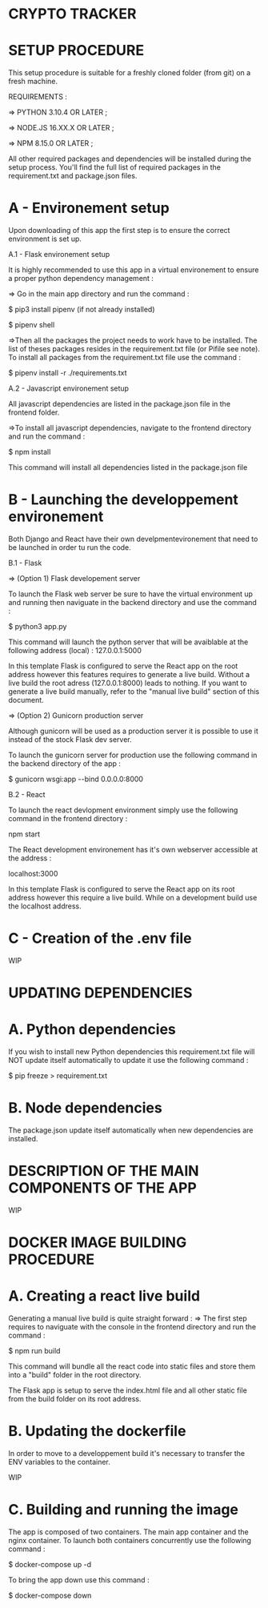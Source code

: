 # CRYPTO TRACKER

# SETUP PROCEDURE

This setup procedure is suitable for a freshly cloned folder (from git) on a fresh machine.

REQUIREMENTS :

=> PYTHON 3.10.4 OR LATER ;

=> NODE.JS 16.XX.X OR LATER ;

=> NPM 8.15.0 OR LATER ;

All other required packages and dependencies will be installed during the setup process. You'll find the full list of required packages in the requirement.txt and package.json files.



# A - Environement setup

Upon downloading of this app the first step is to ensure the correct environment is set up.


A.1 - Flask environement setup

It is highly recommended to use this app in a virtual environement to ensure a proper python dependency management :

=> Go in the main app directory and run the command :

$ pip3 install pipenv       (if not already installed)

$ pipenv shell

=>Then all the packages the project needs to work have to be installed. The list of theses packages resides in the requirement.txt file (or Pifile see note). To install all packages from the requirement.txt file use the command :

$ pipenv install -r ./requirements.txt


A.2 - Javascript environement setup

All javascript dependencies are listed in the package.json file in the frontend folder.

=>To install all javascript dependencies, navigate to the frontend directory and run the command :
    
$ npm install

This command will install all dependencies listed in the package.json file



# B - Launching the developpement environement

Both Django and React have their own develpmentevironement that need to be launched in order tu run the code.


B.1 - Flask

=> (Option 1) Flask developement server 

To launch the Flask web server be sure to have the virtual environment up and running then naviguate in the backend directory and use the command :

$ python3 app.py

This command will launch the python server that will be avaiblable at the following address (local) : 127.0.0.1:5000

In this template Flask is configured to serve the React app on the root address however this features requires to generate a live build. Without a live build the root adress (127.0.0.1:8000) leads to nothing. If you want to generate a live build manually, refer to the "manual live build" section of this document.

=> (Option 2) Gunicorn production server  

Although gunicorn will be used as a production server it is possible to use it instead of the stock Flask dev server.

To launch the gunicorn server for production use the following command in the backend directory of the app :

$ gunicorn wsgi:app --bind 0.0.0.0:8000


B.2 - React

To launch the react devlopment environment simply use the following command in the frontend directory :

npm start

The React development environement has it's own webserver accessible at the address :

localhost:3000

In this template Flask is configured to serve the React app on its root address however this require a live build. While on a development build use the localhost address.


# C - Creation of the .env file

WIP 


# UPDATING DEPENDENCIES

# A. Python dependencies

If you wish to install new Python dependencies this requirement.txt file will NOT update itself automatically to update it use the following command :

$ pip freeze > requirement.txt


# B. Node dependencies

The package.json update itself automatically when new dependencies are installed.


# DESCRIPTION OF THE MAIN COMPONENTS OF THE APP

WIP

# DOCKER IMAGE BUILDING PROCEDURE

# A. Creating a react live build

Generating a manual live build is quite straight forward :
=> The first step requires to naviguate with the console in the frontend directory and run the command :

$ npm run build

This command will bundle all the react code into static files and store them into a "build" folder in the root  directory.

The Flask app is setup to serve the index.html file and all other static file from the build folder on its root address.


# B. Updating the dockerfile

In order to move to a developpement build it's necessary to transfer the ENV variables to the container.

WIP


# C. Building and running the image

The app is composed of two containers. The main app container and the nginx container. To launch both containers concurrently use the following command :

$ docker-compose up -d

To bring the app down use this command :

$ docker-compose down 
